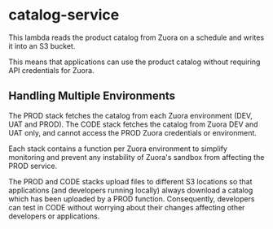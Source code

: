 # catalog-service
This lambda reads the product catalog from Zuora on a schedule and writes it into an S3 bucket.

This means that applications can use the product catalog without requiring API credentials for Zuora.

## Handling Multiple Environments 

The PROD stack fetches the catalog from each Zuora environment (DEV, UAT and PROD). 
The CODE stack fetches the catalog from Zuora DEV and UAT only, and cannot access the PROD Zuora credentials or environment.

Each stack contains a function per Zuora environment to simplify monitoring and prevent any instability of Zuora's sandbox from affecting the PROD service.

The PROD and CODE stacks upload files to different S3 locations so that applications (and developers running locally) always download a catalog which has been uploaded by a PROD function.
Consequently, developers can test in CODE without worrying about their changes affecting other developers or applications. 
